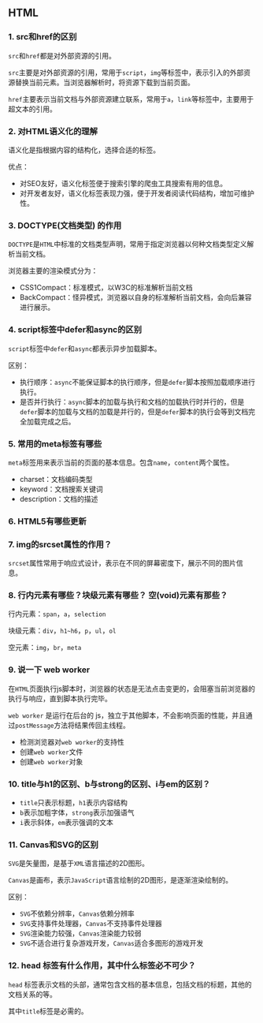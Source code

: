 ## HTML

### 1. src和href的区别

`src`和`href`都是对外部资源的引用。

`src`主要是对外部资源的引用，常用于`script`，`img`等标签中，表示引入的外部资源替换当前元素。当浏览器解析时，将资源下载到当前页面。

`href`主要表示当前文档与外部资源建立联系，常用于`a`，`link`等标签中，主要用于超文本的引用。

### 2. 对HTML语义化的理解

语义化是指根据内容的结构化，选择合适的标签。

优点：

* 对SEO友好，语义化标签便于搜索引擎的爬虫工具搜索有用的信息。
* 对开发者友好，语义化标签表现力强，便于开发者阅读代码结构，增加可维护性。

### 3. DOCTYPE(⽂档类型) 的作⽤

`DOCTYPE`是`HTML`中标准的文档类型声明，常用于指定浏览器以何种文档类型定义解析当前文档。

浏览器主要的渲染模式分为：

* CSS1Compact：标准模式，以W3C的标准解析当前文档
* BackCompact：怪异模式，浏览器以自身的标准解析当前文档，会向后兼容进行展示。

### 4. script标签中defer和async的区别

`script`标签中`defer`和`async`都表示异步加载脚本。

区别：

* 执行顺序：`async`不能保证脚本的执行顺序，但是`defer`脚本按照加载顺序进行执行。
* 是否并行执行：`async`脚本的加载与执行和文档的加载执行时并行的，但是`defer`脚本的加载与文档的加载是并行的，但是`defer`脚本的执行会等到文档完全加载完成之后。

### 5. 常⽤的meta标签有哪些

`meta`标签用来表示当前的页面的基本信息。包含`name`，`content`两个属性。

* charset：文档编码类型
* keyword：文档搜索关键词
* description：文档的描述

### 6. HTML5有哪些更新

### 7. img的srcset属性的作⽤？

`srcset`属性常用于响应式设计，表示在不同的屏幕密度下，展示不同的图片信息。

### 8. 行内元素有哪些？块级元素有哪些？ 空(void)元素有那些？

行内元素：`span`，`a`，`selection`

块级元素：`div`，`h1~h6`，`p`，`ul`，`ol`

空元素：`img`，`br`，`meta`

### 9. 说一下 web worker

在`HTML`页面执行js脚本时，浏览器的状态是无法点击变更的，会阻塞当前浏览器的执行与响应，直到脚本执行完毕。

`web worker` 是运行在后台的 js，独立于其他脚本，不会影响页面的性能，并且通过`postMessage`方法将结果传回主线程。

* 检测浏览器对`web worker`的支持性
* 创建`web worker`文件
* 创建`web worker`对象

### 10. title与h1的区别、b与strong的区别、i与em的区别？

* `title`只表示标题，`h1`表示内容结构
* `b`表示加粗字体，`strong`表示加强语气
* `i`表示斜体，`em`表示强调的文本

### 11. Canvas和SVG的区别

`SVG`是矢量图，是基于`XML`语言描述的2D图形。

`Canvas`是画布，表示`JavaScript`语言绘制的2D图形，是逐渐渲染绘制的。

区别：

* `SVG`不依赖分辨率，`Canvas`依赖分辨率
* `SVG`支持事件处理器，`Canvas`不支持事件处理器
* `SVG`渲染能力较强，`Canvas`渲染能力较弱
* `SVG`不适合进行复杂游戏开发，`Canvas`适合多图形的游戏开发

### 12. head 标签有什么作用，其中什么标签必不可少？

`head` 标签表示文档的头部，通常包含文档的基本信息，包括文档的标题，其他的文档关系的等。

其中`title`标签是必需的。

### 